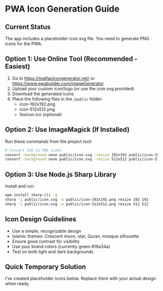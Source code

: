 # PWA Icon Generation Guide

## Current Status
The app includes a placeholder icon.svg file. You need to generate PNG icons for the PWA.

## Option 1: Use Online Tool (Recommended - Easiest)
1. Go to https://realfavicongenerator.net/ or https://www.pwabuilder.com/imageGenerator
2. Upload your custom icon/logo (or use the icon.svg provided)
3. Download the generated icons
4. Place the following files in the `/public` folder:
   - icon-192x192.png
   - icon-512x512.png
   - favicon.ico (optional)

## Option 2: Use ImageMagick (If Installed)
Run these commands from the project root:

```bash
# Convert SVG to PNG icons
convert -background none public/icon.svg -resize 192x192 public/icon-192x192.png
convert -background none public/icon.svg -resize 512x512 public/icon-512x512.png
```

## Option 3: Use Node.js Sharp Library
Install and run:

```bash
npm install sharp-cli -g
sharp -i public/icon.svg -o public/icon-192x192.png resize 192 192
sharp -i public/icon.svg -o public/icon-512x512.png resize 512 512
```

## Icon Design Guidelines
- Use a simple, recognizable design
- Islamic themes: Crescent moon, star, Quran, mosque silhouette
- Ensure good contrast for visibility
- Use your brand colors (currently green #16a34a)
- Test on both light and dark backgrounds

## Quick Temporary Solution
I've created placeholder icons below. Replace them with your actual design when ready.
